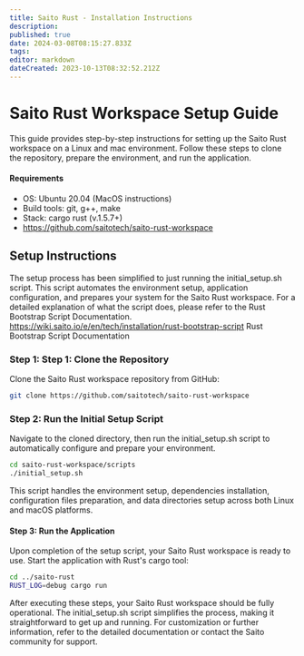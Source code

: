 ```yaml
---
title: Saito Rust - Installation Instructions
description: 
published: true
date: 2024-03-08T08:15:27.833Z
tags: 
editor: markdown
dateCreated: 2023-10-13T08:32:52.212Z
---
```


# Saito Rust Workspace Setup Guide

This guide provides step-by-step instructions for setting up the Saito Rust workspace on a Linux and mac environment. Follow these steps to clone the repository, prepare the environment, and run the application.

#### Requirements

* OS: Ubuntu 20.04 (MacOS instructions)
* Build tools: git, g++, make
* Stack: cargo rust (v.1.5.7+)
* https://github.com/saitotech/saito-rust-workspace


## Setup Instructions
The setup process has been simplified to just running the initial_setup.sh script. This script automates the environment setup, application configuration, and prepares your system for the Saito Rust workspace. For a detailed explanation of what the script does, please refer to the Rust Bootstrap Script Documentation. https://wiki.saito.io/e/en/tech/installation/rust-bootstrap-script Rust Bootstrap Script Documentation

### Step 1: Step 1: Clone the Repository

Clone the Saito Rust workspace repository from GitHub:

````bash
git clone https://github.com/saitotech/saito-rust-workspace
````


### Step 2: Run the Initial Setup Script

Navigate to the cloned directory, then run the initial_setup.sh script to automatically configure and prepare your environment.

```bash
cd saito-rust-workspace/scripts
./initial_setup.sh
````

This script handles the environment setup, dependencies installation, configuration files preparation, and data directories setup across both Linux and macOS platforms.


#### Step 3: Run the Application

Upon completion of the setup script, your Saito Rust workspace is ready to use. Start the application with Rust's cargo tool:

````bash
cd ../saito-rust
RUST_LOG=debug cargo run
````

After executing these steps, your Saito Rust workspace should be fully operational. The initial_setup.sh script simplifies the process, making it straightforward to get up and running. For customization or further information, refer to the detailed documentation or contact the Saito community for support.
